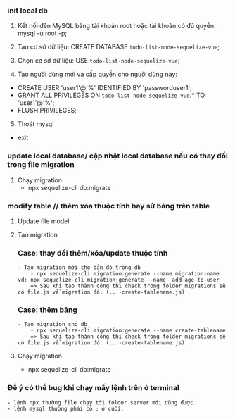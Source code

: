 ### init local db

1. Kết nối đến MySQL bằng tài khoản root hoặc tài khoản có đủ quyền:
   mysql -u root -p;

2. Tạo cơ sở dữ liệu:
   CREATE DATABASE `todo-list-node-sequelize-vue`;

3. Chọn cơ sở dữ liệu:
   USE `todo-list-node-sequelize-vue`;

4. Tạo người dùng mới và cấp quyền cho người dùng này:

- CREATE USER 'user1'@'%' IDENTIFIED BY 'passworduser1';
- GRANT ALL PRIVILEGES ON `todo-list-node-sequelize-vue`.* TO 'user1'@'%';
- FLUSH PRIVILEGES;

5. Thoát mysql
- exit 

### update local database/ cập nhật local database nếu có thay đổi trong file migration

1.  Chạy migration
    - npx sequelize-cli db:migrate

### modify table // thêm xóa thuộc tính hay sử bảng trên table

1.  Update file model
2.  Tạo migration

    ### Case: thay đổi thêm/xóa/update thuộc tính

        - Tạo migration mới cho bản đó trong db
            - npx sequelize-cli migration:generate --name migration-name
        vd: npx sequelize-cli migration:generate --name  add-age-to-user
            => Sau khi tạo thành công thì check trong folder migrations sẽ có file.js về migration đó. (...-create-tablename.js)

    ### Case: thêm bảng

        - Tạo migration cho db
            - npx sequelize-cli migration:generate --name create-tablename
            => Sau khi tạo thành công thì check trong folder migrations sẽ có file.js về migration đó. (...-create-tablename.js)

3.  Chạy migration
    - npx sequelize-cli db:migrate



### Để ý có thể bug khi chạy mấy lệnh trên ở terminal
    - lệnh npx thường file chạy tới folder server mới dùng được.
    - lệnh mysql thường phải có ; ở cuối.